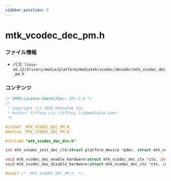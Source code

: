 ```yaml
---
sidebar_position: 9
---
```

# mtk_vcodec_dec_pm.h

### ファイル情報

- パス: `linux-v6.12/drivers/media/platform/mediatek/vcodec/decoder/mtk_vcodec_dec_pm.h`

### コンテンツ

```h
/* SPDX-License-Identifier: GPL-2.0 */
/*
 * Copyright (c) 2016 MediaTek Inc.
 * Author: Tiffany Lin <tiffany.lin@mediatek.com>
 */

#ifndef _MTK_VCODEC_DEC_PM_H_
#define _MTK_VCODEC_DEC_PM_H_

#include "mtk_vcodec_dec_drv.h"

int mtk_vcodec_init_dec_clk(struct platform_device *pdev, struct mtk_vcodec_pm *pm);

void mtk_vcodec_dec_enable_hardware(struct mtk_vcodec_dec_ctx *ctx, int hw_idx);
void mtk_vcodec_dec_disable_hardware(struct mtk_vcodec_dec_ctx *ctx, int hw_idx);

#endif /* _MTK_VCODEC_DEC_PM_H_ */

```
